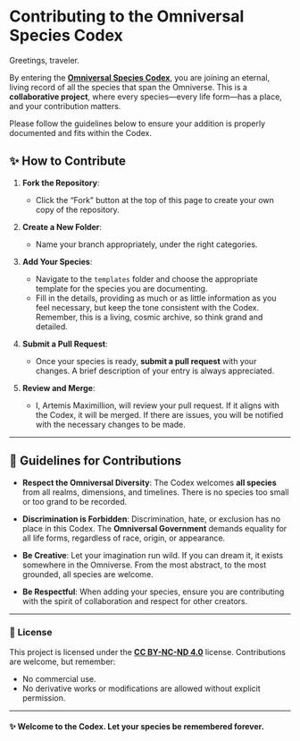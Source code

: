 # Contributing to the Omniversal Species Codex

Greetings, traveler.

By entering the **[Omniversal Species Codex](..)**, you are joining an eternal, living record of all the species that span the Omniverse. This is a **collaborative project**, where every species—every life form—has a place, and your contribution matters.

Please follow the guidelines below to ensure your addition is properly documented and fits within the Codex.

## ✨ How to Contribute

1. **Fork the Repository**:
   - Click the “Fork” button at the top of this page to create your own copy of the repository.

2. **Create a New Folder**:
   - Name your branch appropriately, under the right categories.

3. **Add Your Species**:
   - Navigate to the `templates` folder and choose the appropriate template for the species you are documenting.
   - Fill in the details, providing as much or as little information as you feel necessary, but keep the tone consistent with the Codex. Remember, this is a living, cosmic archive, so think grand and detailed.

4. **Submit a Pull Request**:
   - Once your species is ready, **submit a pull request** with your changes. A brief description of your entry is always appreciated.

5. **Review and Merge**:
   - I, Artemis Maximillion, will review your pull request. If it aligns with the Codex, it will be merged. If there are issues, you will be notified with the necessary changes to be made.

---

## 🔱 **Guidelines for Contributions**

- **Respect the Omniversal Diversity**: The Codex welcomes **all species** from all realms, dimensions, and timelines. There is no species too small or too grand to be recorded.
  
- **Discrimination is Forbidden**: Discrimination, hate, or exclusion has no place in this Codex. The **Omniversal Government** demands equality for all life forms, regardless of race, origin, or appearance.

- **Be Creative**: Let your imagination run wild. If you can dream it, it exists somewhere in the Omniverse. From the most abstract, to the most grounded, all species are welcome.

- **Be Respectful**: When adding your species, ensure you are contributing with the spirit of collaboration and respect for other creators.

---

### 🌌 **License**
This project is licensed under the **[CC BY-NC-ND 4.0](https://creativecommons.org/licenses/by-nc-nd/4.0/)** license. Contributions are welcome, but remember:
- No commercial use.
- No derivative works or modifications are allowed without explicit permission.

---

#### ✨ **Welcome to the Codex. Let your species be remembered forever.**
